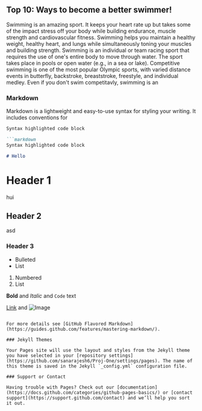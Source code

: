 ## Top 10: Ways to become a better swimmer!

Swimming is an amazing sport. It keeps your heart rate up but takes some of the impact stress off your body while building endurance, muscle strength and cardiovascular fitness. Swimming helps you maintain a healthy weight, healthy heart, and lungs while simultaneously toning your muscles and building strength. Swimming is an individual or team racing sport that requires the use of one's entire body to move through water. The sport takes place in pools or open water (e.g., in a sea or lake). Competitive swimming is one of the most popular Olympic sports, with varied distance events in butterfly, backstroke, breaststroke, freestyle, and individual medley. Even if you don't swim competitavly, swimming is an 


### Markdown

Markdown is a lightweight and easy-to-use syntax for styling your writing. It includes conventions for

```markdown
Syntax highlighted code block

```markdown
Syntax highlighted code block

# Hello
```
# Header 1
hui
## Header 2
asd
### Header 3

- Bulleted
- List

1. Numbered
2. List

**Bold** and _Italic_ and `Code` text

[Link](url) and ![Image](src)
```

For more details see [GitHub Flavored Markdown](https://guides.github.com/features/mastering-markdown/).

### Jekyll Themes

Your Pages site will use the layout and styles from the Jekyll theme you have selected in your [repository settings](https://github.com/sanarajesh6/Proj-One/settings/pages). The name of this theme is saved in the Jekyll `_config.yml` configuration file.

### Support or Contact

Having trouble with Pages? Check out our [documentation](https://docs.github.com/categories/github-pages-basics/) or [contact support](https://support.github.com/contact) and we’ll help you sort it out.
